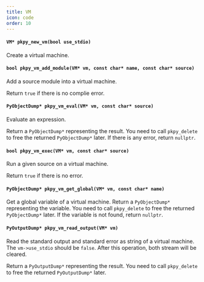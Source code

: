 ```yaml
---
title: VM
icon: code
order: 10
---
```

#### `VM* pkpy_new_vm(bool use_stdio)`

Create a virtual machine.

#### `bool pkpy_vm_add_module(VM* vm, const char* name, const char* source)`

Add a source module into a virtual machine.

Return `true` if there is no complie error.

#### `PyObjectDump* pkpy_vm_eval(VM* vm, const char* source)`

Evaluate an expression.

Return a `PyObjectDump*` representing the result.
You need to call `pkpy_delete` to free the returned `PyObjectDump*` later.
If there is any error, return `nullptr`.

#### `bool pkpy_vm_exec(VM* vm, const char* source)`

Run a given source on a virtual machine.

Return `true` if there is no error.

#### `PyObjectDump* pkpy_vm_get_global(VM* vm, const char* name)`

Get a global variable of a virtual machine.
Return a `PyObjectDump*` representing the variable.
You need to call `pkpy_delete` to free the returned `PyObjectDump*` later.
If the variable is not found, return `nullptr`.

#### `PyOutputDump* pkpy_vm_read_output(VM* vm)`

Read the standard output and standard error as string of a virtual machine.
The `vm->use_stdio` should be `false`.
After this operation, both stream will be cleared.

Return a `PyOutputDump*` representing the result.
You need to call `pkpy_delete` to free the returned `PyOutputDump*` later.